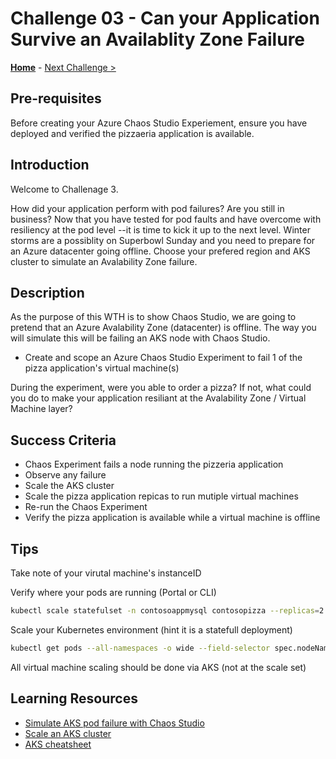 # Challenge 03 - Can your Application Survive an Availablity Zone Failure

**[Home](../README.md)** - [Next Challenge >](./Challenge-04.md)

## Pre-requisites

Before creating your Azure Chaos Studio Experiement, ensure you have deployed and verified the pizzaeria application is available. 

## Introduction

Welcome to Challenage 3. 

How did your application perform with pod failures? Are you still in business? Now that you have tested for pod faults and have
overcome with resiliency at the pod level --it is time to kick it up to the next level. Winter storms are a possiblity on Superbowl Sunday and you need to
prepare for an Azure datacenter going offline. Choose your prefered region and AKS cluster to simulate an Avalability Zone failure. 
 

## Description

As the purpose of this WTH is to show Chaos Studio, we are going to pretend that an Azure Avalability Zone (datacenter) is offline. The way you will simulate this will be failing an AKS node with Chaos Studio. 

- Create and scope an Azure Chaos Studio Experiment to fail 1 of the pizza application's virtual machine(s)

During the experiment, were you able to order a pizza? If not, what could you do to make your application resiliant at the Avalability Zone / Virtual
Machine layer? 



## Success Criteria

- Chaos Experiment fails a node running the pizzeria application
- Observe any failure
- Scale the AKS cluster 
- Scale the pizza application repicas to run mutiple virtual machines
- Re-run the Chaos Experiment
- Verify the pizza application is available while a virtual machine is offline

## Tips

Take note of your virutal machine's instanceID

Verify where your pods are running (Portal or CLI)

```bash
kubectl scale statefulset -n contosoappmysql contosopizza --replicas=2

```

Scale your Kubernetes environment (hint it is a statefull deployment)

```bash
kubectl get pods --all-namespaces -o wide --field-selector spec.nodeName=<node>

```

All virtual machine scaling should be done via AKS (not at the scale set)


## Learning Resources
- [Simulate AKS pod failure with Chaos Studio](https://docs.microsoft.com/en-us/azure/chaos-studio/chaos-studio-tutorial-aks-portal)
- [Scale an AKS cluster](https://docs.microsoft.com/en-us/azure/aks/scale-cluster)
- [AKS cheatsheet](https://kubernetes.io/docs/reference/kubectl/cheatsheet/)

